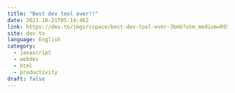 ```yaml
---
title: "Best dev tool ever!!"
date: 2021-10-21T05:14:46Z
link: https://dev.to/imgsrcspace/best-dev-tool-ever-3bmb?utm_medium=RSS&utm_source=news.12bit.vn
site: dev.to
language: English
category:
  - javascript
  - webdev
  - html
  - productivity
draft: false
---
```

